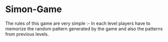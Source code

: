 # Simon-Game
The rules of this game are very simple :-
In each level players have to memorize the random pattern generated by the game and also the patterns from previous levels.

